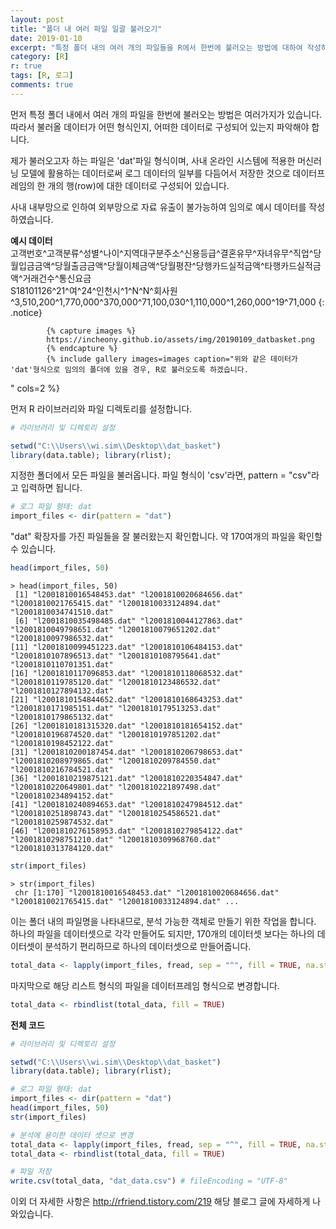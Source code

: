 ```yaml
---
layout: post
title: "폴더 내 여러 파일 일괄 불러오기"
date: 2019-01-10
excerpt: "특정 폴더 내의 여러 개의 파일들을 R에서 한번에 불러오는 방법에 대하여 작성하였습니다."
category: [R]
r: true
tags: [R, 로그]
comments: true
---
```


먼저 특정 폴더 내에서 여러 개의 파일을 한번에 불러오는 방법은 여러가지가 있습니다. 따라서 불러올 데이터가 어떤 형식인지, 어떠한 데이터로 구성되어 있는지 파악해야 합니다.   

제가 불러오고자 하는 파일은 'dat'파일 형식이며, 사내 온라인 시스템에 적용한 머신러닝 모델에 활용하는 데이터로써 로그 데이터의 일부를 다듬어서 저장한 것으로 데이터프레임의 한 개의 행(row)에 대한 데이터로 구성되어 있습니다. 

사내 내부망으로 인하여 외부망으로 자료 유출이 불가능하여 임의로 예시 데이터를 작성하였습니다.

<b>예시 데이터</b><br>
고객번호^고객분류^성별^나이^지역대구분주소^신용등급^결혼유무^자녀유무^직업^당월입금금액^당월출금금액^당월이체금액^당월평잔^당행카드실적금액^타행카드실적금액^거래건수^통신요금 <br>
S18101126^21^여^24^인천시^1^N^N^회사원^3,510,200^1,770,000^370,000^71,100,030^1,110,000^1,260,000^19^71,000
{: .notice}

            {% capture images %}
            https://incheony.github.io/assets/img/20190109_datbasket.png
            {% endcapture %}
            {% include gallery images=images caption="위와 같은 데이터가 'dat'형식으로 임의의 폴더에 있을 경우, R로 불러오도록 하겠습니다.
" cols=2 %}

먼저 R 라이브러리와 파일 디렉토리를 설정합니다. 
~~~ r
# 라이브러리 및 디렉토리 설정

setwd("C:\\Users\\wi.sim\\Desktop\\dat_basket")
library(data.table); library(rlist);
~~~

지정한 폴더에서 모든 파일을 불러옵니다. 파일 형식이 'csv'라면, pattern = "csv"라고 입력하면 됩니다.
~~~ r
# 로그 파일 형태: dat
import_files <- dir(pattern = "dat") 
~~~

"dat" 확장자를 가진 파일들을 잘 불러왔는지 확인합니다. 약 170여개의 파일을 확인할 수 있습니다.
~~~ r
head(import_files, 50)
~~~
~~~ 
> head(import_files, 50)
 [1] "l2001810016548453.dat" "l2001810020684656.dat" "l2001810021765415.dat" "l2001810033124894.dat" "l2001810034741510.dat"
 [6] "l2001810035498485.dat" "l2001810044127863.dat" "l2001810049798651.dat" "l2001810079651202.dat" "l2001810097986532.dat"
[11] "l2001810099451223.dat" "l2001810106484153.dat" "l2001810107896513.dat" "l2001810108795641.dat" "l2001810110701351.dat"
[16] "l2001810117096853.dat" "l2001810118068532.dat" "l2001810119785120.dat" "l2001810123486532.dat" "l2001810127894132.dat"
[21] "l2001810154844652.dat" "l2001810168643253.dat" "l2001810171985151.dat" "l2001810179513253.dat" "l2001810179865132.dat"
[26] "l2001810181315320.dat" "l2001810181654152.dat" "l2001810196874520.dat" "l2001810197851202.dat" "l2001810198452122.dat"
[31] "l2001810200187454.dat" "l2001810206798653.dat" "l2001810208979865.dat" "l2001810209784550.dat" "l2001810216784521.dat"
[36] "l2001810219875121.dat" "l2001810220354847.dat" "l2001810220649801.dat" "l2001810221897498.dat" "l2001810234894152.dat"
[41] "l2001810240894653.dat" "l2001810247984512.dat" "l2001810251898743.dat" "l2001810254586521.dat" "l2001810259874532.dat"
[46] "l2001810276158953.dat" "l2001810279854122.dat" "l2001810298751210.dat" "l2001810309968760.dat" "l2001810313784120.dat"
~~~
~~~ r
str(import_files)
~~~
~~~ 
> str(import_files)
 chr [1:170] "l2001810016548453.dat" "l2001810020684656.dat" "l2001810021765415.dat" "l2001810033124894.dat" ...
~~~

이는 폴더 내의 파일명을 나타내므로, 분석 가능한 객체로 만들기 위한 작업을 합니다. 하나의 파일을 데이터셋으로 각각 만들어도 되지만, 170개의 데이터셋 보다는 하나의 데이터셋이 분석하기 편리하므로 하나의 데이터셋으로 만들어줍니다. 
~~~ r
total_data <- lapply(import_files, fread, sep = "^", fill = TRUE, na.strings = c("NULL", ""), header = TRUE, encoding = "UTF-8")
~~~
마지막으로 해당 리스트 형식의 파일을 데이터프레임 형식으로 변경합니다.
~~~ r
total_data <- rbindlist(total_data, fill = TRUE)
~~~

<b> 전체 코드 </b>
~~~ r
# 라이브러리 및 디렉토리 설정

setwd("C:\\Users\\wi.sim\\Desktop\\dat_basket")
library(data.table); library(rlist);

# 로그 파일 형태: dat
import_files <- dir(pattern = "dat") 
head(import_files, 50)
str(import_files)

# 분석에 용이한 데이터 셋으로 변경
total_data <- lapply(import_files, fread, sep = "^", fill = TRUE, na.strings = c("NULL", ""), header = TRUE, encoding = "UTF-8")
total_data <- rbindlist(total_data, fill = TRUE)

# 파일 저장
write.csv(total_data, "dat_data.csv") # fileEncoding = "UTF-8"
~~~

이외 더 자세한 사항은 http://rfriend.tistory.com/219 해당 블로그 글에 자세하게 나와있습니다.
